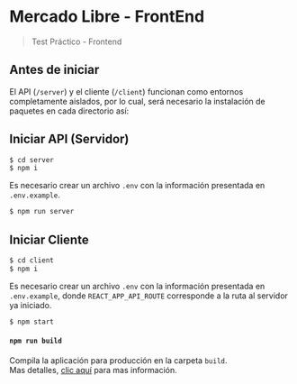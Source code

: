 # Mercado Libre - FrontEnd
> Test Práctico - Frontend

## Antes de iniciar
El API (`/server`) y el cliente (`/client`) funcionan como entornos completamente aislados, por lo cual, será necesario la instalación de paquetes en cada directorio así:

## Iniciar API (Servidor)
```sh
$ cd server
$ npm i
```
Es necesario crear un archivo `.env` con la información presentada en `.env.example`.
```sh
$ npm run server
```

## Iniciar Cliente
```sh
$ cd client
$ npm i
```
Es necesario crear un archivo `.env` con la información presentada en `.env.example`, donde `REACT_APP_API_ROUTE` corresponde a la ruta al servidor ya iniciado.
```sh
$ npm start
```

#### `npm run build`
Compila la aplicación para producción en la carpeta `build`.<br />
Mas detalles, [clic aquí](https://facebook.github.io/create-react-app/docs/deployment) para mas información.